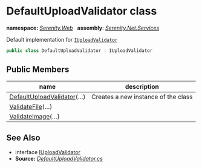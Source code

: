 # DefaultUploadValidator class
**namespace:** *[Serenity.Web](../README.md#serenity.web-namespace)*   **assembly**: *[Serenity.Net.Services](../README.md)*

Default implementation for [`IUploadValidator`](IUploadValidator.md)

```csharp
public class DefaultUploadValidator : IUploadValidator
```

## Public Members

| name | description |
| --- | --- |
| [DefaultUploadValidator](DefaultUploadValidator/DefaultUploadValidator.md)(…) | Creates a new instance of the class |
| [ValidateFile](DefaultUploadValidator/ValidateFile.md)(…) |  |
| [ValidateImage](DefaultUploadValidator/ValidateImage.md)(…) |  |

## See Also

* interface [IUploadValidator](IUploadValidator.md)
* **Source:** *[DefaultUploadValidator.cs](https://github.com/serenity-is/Serenity/blob/master/src/Serenity.Net.Services/Upload/DefaultUploadValidator.cs)*